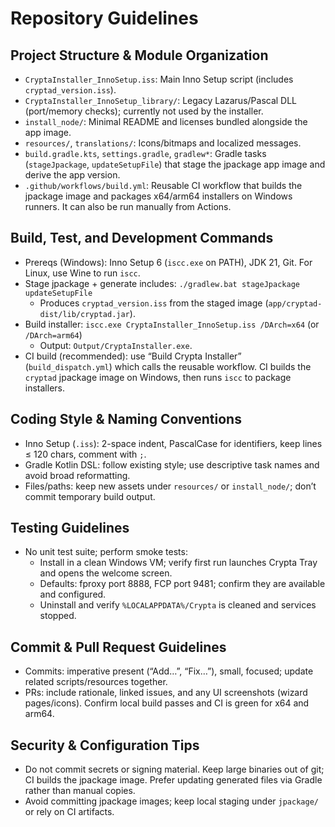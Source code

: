 # Repository Guidelines

## Project Structure & Module Organization
- `CryptaInstaller_InnoSetup.iss`: Main Inno Setup script (includes `cryptad_version.iss`).
- `CryptaInstaller_InnoSetup_library/`: Legacy Lazarus/Pascal DLL (port/memory checks); currently not used by the installer.
- `install_node/`: Minimal README and licenses bundled alongside the app image.
- `resources/`, `translations/`: Icons/bitmaps and localized messages.
- `build.gradle.kts`, `settings.gradle`, `gradlew*`: Gradle tasks (`stageJpackage`, `updateSetupFile`) that stage the jpackage app image and derive the app version.
- `.github/workflows/build.yml`: Reusable CI workflow that builds the jpackage image and packages x64/arm64 installers on Windows runners. It can also be run manually from Actions.

## Build, Test, and Development Commands
- Prereqs (Windows): Inno Setup 6 (`iscc.exe` on PATH), JDK 21, Git. For Linux, use Wine to run `iscc`.
- Stage jpackage + generate includes: `./gradlew.bat stageJpackage updateSetupFile`
  - Produces `cryptad_version.iss` from the staged image (`app/cryptad-dist/lib/cryptad.jar`).
- Build installer: `iscc.exe CryptaInstaller_InnoSetup.iss /DArch=x64` (or `/DArch=arm64`)
  - Output: `Output/CryptaInstaller.exe`.
- CI build (recommended): use “Build Crypta Installer” (`build_dispatch.yml`) which calls the reusable workflow. CI builds the `cryptad` jpackage image on Windows, then runs `iscc` to package installers.

## Coding Style & Naming Conventions
- Inno Setup (`.iss`): 2-space indent, PascalCase for identifiers, keep lines ≤ 120 chars, comment with `;`.
- Gradle Kotlin DSL: follow existing style; use descriptive task names and avoid broad reformatting.
- Files/paths: keep new assets under `resources/` or `install_node/`; don’t commit temporary build output.

## Testing Guidelines
- No unit test suite; perform smoke tests:
  - Install in a clean Windows VM; verify first run launches Crypta Tray and opens the welcome screen.
  - Defaults: fproxy port 8888, FCP port 9481; confirm they are available and configured.
  - Uninstall and verify `%LOCALAPPDATA%/Crypta` is cleaned and services stopped.

## Commit & Pull Request Guidelines
- Commits: imperative present (“Add…”, “Fix…”), small, focused; update related scripts/resources together.
- PRs: include rationale, linked issues, and any UI screenshots (wizard pages/icons). Confirm local build passes and CI is green for x64 and arm64.

## Security & Configuration Tips
- Do not commit secrets or signing material. Keep large binaries out of git; CI builds the jpackage image. Prefer updating generated files via Gradle rather than manual copies.
- Avoid committing jpackage images; keep local staging under `jpackage/` or rely on CI artifacts.
